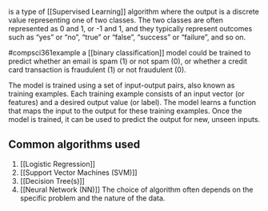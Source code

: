 is a type of [[Supervised Learning]] algorithm where the output is a discrete value representing one of two classes. The two classes are often represented as 0 and 1, or -1 and 1, and they typically represent outcomes such as “yes” or “no”, “true” or “false”, “success” or “failure”, and so on.

#compsci361example 
a [[binary classification]] model could be trained to predict whether an email is spam (1) or not spam (0), or whether a credit card transaction is fraudulent (1) or not fraudulent (0).

The model is trained using a set of input-output pairs, also known as training examples. Each training example consists of an input vector (or features) and a desired output value (or label). The model learns a function that maps the input to the output for these training examples. Once the model is trained, it can be used to predict the output for new, unseen inputs.
## Common algorithms used 
1. [[Logistic Regression]]
2. [[Support Vector Machines (SVM)]]
3. [[Decision Tree(s)]]
4. [[Neural Network (NN)]] 
The choice of algorithm often depends on the specific problem and the nature of the data.